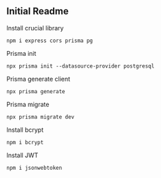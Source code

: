 ## Initial Readme

Install crucial library

```npm i express cors prisma pg```

Prisma init

```npx prisma init --datasource-provider postgresql```

Prisma generate client

```npx prisma generate```

Prisma migrate

```npx prisma migrate dev```

Install bcrypt

```npm i bcrypt```

Install JWT

```npm i jsonwebtoken```